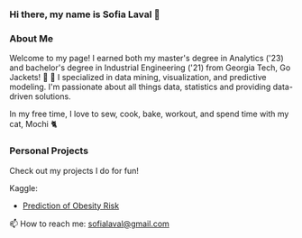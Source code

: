 ### Hi there, my name is Sofia Laval 👋
### About Me
Welcome to my page! I earned both my master's degree in Analytics ('23) and bachelor's degree in Industrial Engineering ('21) from Georgia Tech, Go Jackets! 🐝 💛 I specialized in data mining, visualization, and predictive modeling. I'm passionate about all things data, statistics and providing data-driven solutions. 

In my free time, I love to sew, cook, bake, workout, and spend time with my cat, Mochi 🐈 

### Personal Projects 
Check out my projects I do for fun! 

Kaggle: 
  - [Prediction of Obesity Risk](https://github.com/sofialaval/Kaggle_Competition-Prediction_of_Obesity_Risk)


📫 How to reach me: sofialaval@gmail.com
<!--
**sofialaval/sofialaval** is a ✨ _special_ ✨ repository because its `README.md` (this file) appears on your GitHub profile.

Here are some ideas to get you started:

- 🔭 I’m currently working on ...
- 🌱 I’m currently learning ...
- 👯 I’m looking to collaborate on ...
- 🤔 I’m looking for help with ...
- 💬 Ask me about ...
- 📫 How to reach me: ...
- 😄 Pronouns: ...
- ⚡ Fun fact: ...
-->
